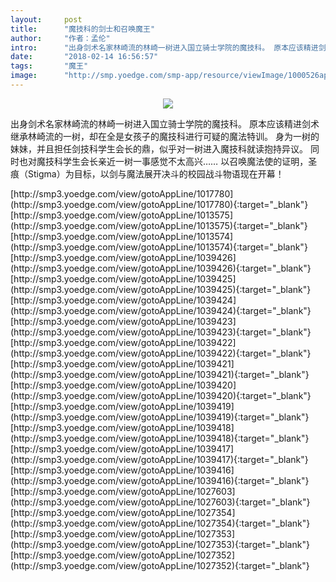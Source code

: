 ```yaml
---
layout:     post
title:      "魔技科的剑士和召唤魔王"
author:     "作者：孟伦"
intro:      "出身剑术名家林崎流的林崎一树进入国立骑士学院的魔技科。 原本应该精进剑术继承林崎流的一树，却在全是女孩子的魔技科进行可疑的魔法特训。 身为一树的妹妹，并且担任剑技科学生会长的鼎，似乎对一树进入魔技科就读抱持异议。 同时也对魔技科学生会长亲近一树一事感觉不太高兴…… 以召唤魔法使的证明，圣痕（Stigma）为目标，以剑与魔法展开决斗的校园战斗物语现在开幕！"
date:       "2018-02-14 16:56:57"
tags:       "魔王"
image:      "http://smp.yoedge.com/smp-app/resource/viewImage/1000526appline.png"
---
```

<div style="text-align: center">
<p><img src="http://smp.yoedge.com/smp-app/resource/viewImage/1000526appline.png"/></p>
</div>
<p class="post-meta">
<span>出身剑术名家林崎流的林崎一树进入国立骑士学院的魔技科。 原本应该精进剑术继承林崎流的一树，却在全是女孩子的魔技科进行可疑的魔法特训。 身为一树的妹妹，并且担任剑技科学生会长的鼎，似乎对一树进入魔技科就读抱持异议。 同时也对魔技科学生会长亲近一树一事感觉不太高兴…… 以召唤魔法使的证明，圣痕（Stigma）为目标，以剑与魔法展开决斗的校园战斗物语现在开幕！</span>
</p>
[http://smp3.yoedge.com/view/gotoAppLine/1017780](http://smp3.yoedge.com/view/gotoAppLine/1017780){:target="_blank"}
[http://smp3.yoedge.com/view/gotoAppLine/1013575](http://smp3.yoedge.com/view/gotoAppLine/1013575){:target="_blank"}
[http://smp3.yoedge.com/view/gotoAppLine/1013574](http://smp3.yoedge.com/view/gotoAppLine/1013574){:target="_blank"}
[http://smp3.yoedge.com/view/gotoAppLine/1039426](http://smp3.yoedge.com/view/gotoAppLine/1039426){:target="_blank"}
[http://smp3.yoedge.com/view/gotoAppLine/1039425](http://smp3.yoedge.com/view/gotoAppLine/1039425){:target="_blank"}
[http://smp3.yoedge.com/view/gotoAppLine/1039424](http://smp3.yoedge.com/view/gotoAppLine/1039424){:target="_blank"}
[http://smp3.yoedge.com/view/gotoAppLine/1039423](http://smp3.yoedge.com/view/gotoAppLine/1039423){:target="_blank"}
[http://smp3.yoedge.com/view/gotoAppLine/1039422](http://smp3.yoedge.com/view/gotoAppLine/1039422){:target="_blank"}
[http://smp3.yoedge.com/view/gotoAppLine/1039421](http://smp3.yoedge.com/view/gotoAppLine/1039421){:target="_blank"}
[http://smp3.yoedge.com/view/gotoAppLine/1039420](http://smp3.yoedge.com/view/gotoAppLine/1039420){:target="_blank"}
[http://smp3.yoedge.com/view/gotoAppLine/1039419](http://smp3.yoedge.com/view/gotoAppLine/1039419){:target="_blank"}
[http://smp3.yoedge.com/view/gotoAppLine/1039418](http://smp3.yoedge.com/view/gotoAppLine/1039418){:target="_blank"}
[http://smp3.yoedge.com/view/gotoAppLine/1039417](http://smp3.yoedge.com/view/gotoAppLine/1039417){:target="_blank"}
[http://smp3.yoedge.com/view/gotoAppLine/1039416](http://smp3.yoedge.com/view/gotoAppLine/1039416){:target="_blank"}
[http://smp3.yoedge.com/view/gotoAppLine/1027603](http://smp3.yoedge.com/view/gotoAppLine/1027603){:target="_blank"}
[http://smp3.yoedge.com/view/gotoAppLine/1027354](http://smp3.yoedge.com/view/gotoAppLine/1027354){:target="_blank"}
[http://smp3.yoedge.com/view/gotoAppLine/1027353](http://smp3.yoedge.com/view/gotoAppLine/1027353){:target="_blank"}
[http://smp3.yoedge.com/view/gotoAppLine/1027352](http://smp3.yoedge.com/view/gotoAppLine/1027352){:target="_blank"}


